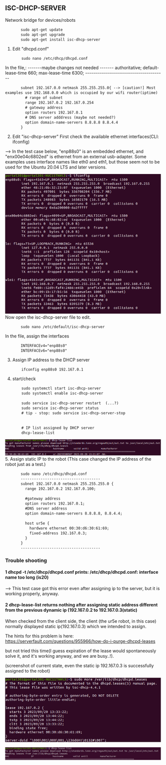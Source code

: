 
## ISC-DHCP-SERVER
Network bridge for devices/robots

           sudo apt-get update
           sudo apt-get upgrade
           sudo apt-get install isc-dhcp-server

1. Edit "dhcpd.conf"

           sudo nano /etc/dhcp/dhcpd.conf
In the file,:
           -------maybe changes not needed -------
           authoritative;
           default-lease-time 660;
           max-lease-time 6300;
           ----------------------------------------

           subnet 192.167.0.0 netmask 255.255.255.0{ --> [caution!] Most examples use 192.168.0.0 which is occupied by our wifi router(iptime)
             # range of subnet
             range 192.167.0.2 192.167.0.254
             # gateway address
             option routers 192.167.0.1
             # DNS server adddress (maybe not needed?)
             option domain-name-servers 8.8.8.8 8.8.4.4
           }
           
2. Edit "isc-dhcp-server"
First check the available ethernet interfaces(CLI: ifconfig)

--> In the test case below, "enp88s0" is an embedded ethernet, and "enx00e04c6802ed" is ethernet from an external usb-adapter.
Some examples uses interface names like eth0 and eth1, but those seem not to be used for the Ubuntu 20.04 LTS and later versions. 


![Alt text](./readmeImages/2e86e6d0-c493-4d37-afee-cb4ce32c3926.png)   
Now open the isc-dhcp-server file to edit.

           sudo nano /etc/default/isc-dhcp-server

In the file, assign the interfaces

           INTERFACEv4="enp88s0"
           INTERFACEv6="enp88s0"

3. Assign IP address to the DHCP server

           ifconfig enp88s0 192.167.0.1

4. start/check
   
           sudo systemctl start isc-dhcp-server
           sudo systemctl enable isc-dhcp-server

           sudo service isc-dhcp-server restart  (...?)
           sudo service isc-dhcp-server status
           # tip - stop: sudo service isc-dhcp-server-stop

   
           # IP list assigned by DHCP server
           dhcp-lease-list

![Alt text](./readmeImages/c69a6093-5642-4f18-824a-f624dc339d70.png)
5. Assign static IP to the robot (This case changed the IP address of the robot just as a test.)

           sudo nano /etc/dhcp/dhcpd.conf
           ------------------------------------
           subnet 192.167.0.0 netmask 255.255.255.0 {
             range 192.167.0.2 192.167.0.100;
           
             #gateway address
             option routers 192.167.0.1;
             #DNS server address
             option domain-name-servers 8.8.8.8, 8.8.4.4;
           
             host ur5e {
               hardware ethernet 00:30:d6:30:61:69;
               fixed-address 192.167.0.3;
             }
           }
           ------------------------------------

### Trouble shooting

#### 1 dhcpd -t /etc/dhcp/dhcpd.conf  prints: /etc/dhcp/dhcpd.conf: interface name too long (is20)  
--> This test case got this error even after assigning ip to the server, but it is working properly, anyway.

#### 2 dhcp-lease-list returns nothing after assigning static address different from the previous dynamic ip (192.167.0.2 to 192.167.0.3(static)
When checked from the client side, the client (the ur5e robot, in this case) normally displayed static ip(192.167.0.3) which we intended to assign. 

The hints for this problem is here: https://serverfault.com/questions/955966/how-do-i-purge-dhcpd-leases

but not tried this time(I guess expiration of the lease would spontaneously solve it, and it's working anyway, and we are busy..!).

(screenshot of current state, even the static ip 192.167.0.3 is successfully assigned to the robot)

![Alt text](./readmeImages/2be1b8e1-b9ee-40cd-aeb4-bcf0a6b64eb2.png)

![Alt text](./readmeImages/96eb49b9-63ea-46cc-90d9-7e07399feaf4.png)